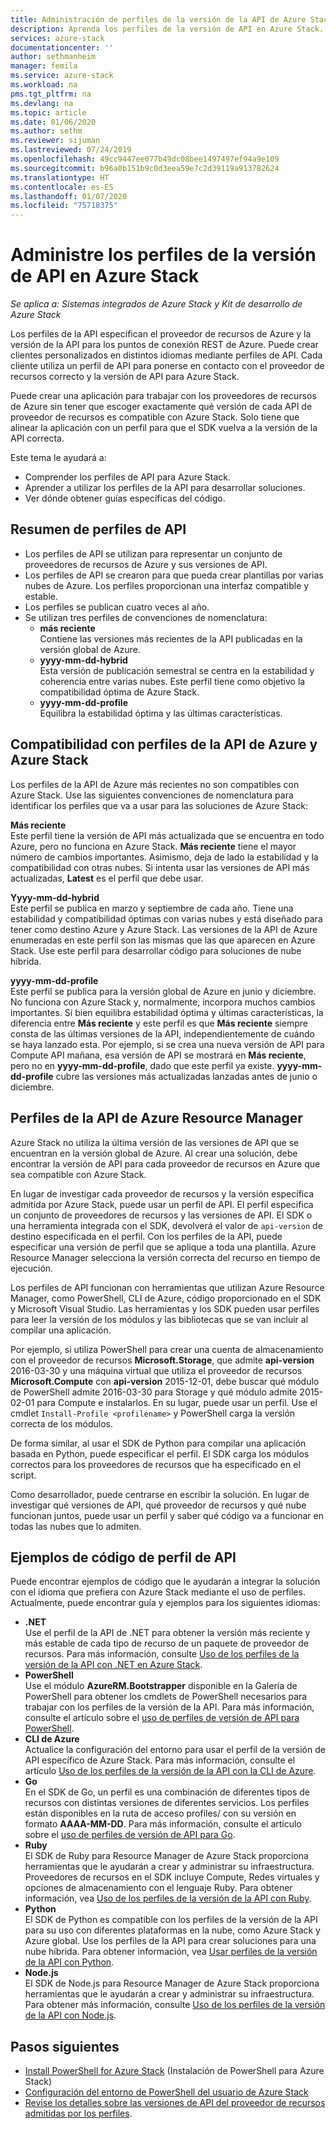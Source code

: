 ```yaml
---
title: Administración de perfiles de la versión de la API de Azure Stack | Microsoft Docs
description: Aprenda los perfiles de la versión de API en Azure Stack.
services: azure-stack
documentationcenter: ''
author: sethmanheim
manager: femila
ms.service: azure-stack
ms.workload: na
pms.tgt_pltfrm: na
ms.devlang: na
ms.topic: article
ms.date: 01/06/2020
ms.author: sethm
ms.reviewer: sijuman
ms.lastreviewed: 07/24/2019
ms.openlocfilehash: 49cc9447ee077b49dc08bee1497497ef94a9e109
ms.sourcegitcommit: b96a0b151b9c0d3eea59e7c2d39119a913782624
ms.translationtype: HT
ms.contentlocale: es-ES
ms.lasthandoff: 01/07/2020
ms.locfileid: "75718375"
---
```

# <a name="manage-api-version-profiles-in-azure-stack"></a>Administre los perfiles de la versión de API en Azure Stack

*Se aplica a: Sistemas integrados de Azure Stack y Kit de desarrollo de Azure Stack*

Los perfiles de la API especifican el proveedor de recursos de Azure y la versión de la API para los puntos de conexión REST de Azure. Puede crear clientes personalizados en distintos idiomas mediante perfiles de API. Cada cliente utiliza un perfil de API para ponerse en contacto con el proveedor de recursos correcto y la versión de API para Azure Stack.

Puede crear una aplicación para trabajar con los proveedores de recursos de Azure sin tener que escoger exactamente qué versión de cada API de proveedor de recursos es compatible con Azure Stack. Solo tiene que alinear la aplicación con un perfil para que el SDK vuelva a la versión de la API correcta.

Este tema le ayudará a:

- Comprender los perfiles de API para Azure Stack.
- Aprender a utilizar los perfiles de la API para desarrollar soluciones.
- Ver dónde obtener guías específicas del código.

## <a name="summary-of-api-profiles"></a>Resumen de perfiles de API

- Los perfiles de API se utilizan para representar un conjunto de proveedores de recursos de Azure y sus versiones de API.
- Los perfiles de API se crearon para que pueda crear plantillas por varias nubes de Azure. Los perfiles proporcionan una interfaz compatible y estable.
- Los perfiles se publican cuatro veces al año.
- Se utilizan tres perfiles de convenciones de nomenclatura:
  - **más reciente**  
        Contiene las versiones más recientes de la API publicadas en la versión global de Azure.
  - **yyyy-mm-dd-hybrid**  
    Esta versión de publicación semestral se centra en la estabilidad y coherencia entre varias nubes. Este perfil tiene como objetivo la compatibilidad óptima de Azure Stack.
  - **yyyy-mm-dd-profile** <br>
    Equilibra la estabilidad óptima y las últimas características.

## <a name="azure-api-profiles-and-azure-stack-compatibility"></a>Compatibilidad con perfiles de la API de Azure y Azure Stack

Los perfiles de la API de Azure más recientes no son compatibles con Azure Stack. Use las siguientes convenciones de nomenclatura para identificar los perfiles que va a usar para las soluciones de Azure Stack:

**Más reciente**  
Este perfil tiene la versión de API más actualizada que se encuentra en todo Azure, pero no funciona en Azure Stack. **Más reciente** tiene el mayor número de cambios importantes. Asimismo, deja de lado la estabilidad y la compatibilidad con otras nubes. Si intenta usar las versiones de API más actualizadas, **Latest** es el perfil que debe usar.

**Yyyy-mm-dd-hybrid**  
Este perfil se publica en marzo y septiembre de cada año. Tiene una estabilidad y compatibilidad óptimas con varias nubes y está diseñado para tener como destino Azure y Azure Stack. Las versiones de la API de Azure enumeradas en este perfil son las mismas que las que aparecen en Azure Stack. Use este perfil para desarrollar código para soluciones de nube híbrida.

**yyyy-mm-dd-profile**  
Este perfil se publica para la versión global de Azure en junio y diciembre. No funciona con Azure Stack y, normalmente, incorpora muchos cambios importantes. Si bien equilibra estabilidad óptima y últimas características, la diferencia entre **Más reciente** y este perfil es que **Más reciente** siempre consta de las últimas versiones de la API, independientemente de cuándo se haya lanzado esta. Por ejemplo, si se crea una nueva versión de API para Compute API mañana, esa versión de API se mostrará en **Más reciente**, pero no en **yyyy-mm-dd-profile**, dado que este perfil ya existe. **yyyy-mm-dd-profile** cubre las versiones más actualizadas lanzadas antes de junio o diciembre.

## <a name="azure-resource-manager-api-profiles"></a>Perfiles de la API de Azure Resource Manager

Azure Stack no utiliza la última versión de las versiones de API que se encuentran en la versión global de Azure. Al crear una solución, debe encontrar la versión de API para cada proveedor de recursos en Azure que sea compatible con Azure Stack.

En lugar de investigar cada proveedor de recursos y la versión específica admitida por Azure Stack, puede usar un perfil de API. El perfil especifica un conjunto de proveedores de recursos y las versiones de API. El SDK o una herramienta integrada con el SDK, devolverá el valor de `api-version` de destino especificada en el perfil. Con los perfiles de la API, puede especificar una versión de perfil que se aplique a toda una plantilla. Azure Resource Manager selecciona la versión correcta del recurso en tiempo de ejecución.

Los perfiles de API funcionan con herramientas que utilizan Azure Resource Manager, como PowerShell, CLI de Azure, código proporcionado en el SDK y Microsoft Visual Studio. Las herramientas y los SDK pueden usar perfiles para leer la versión de los módulos y las bibliotecas que se van incluir al compilar una aplicación.

Por ejemplo, si utiliza PowerShell para crear una cuenta de almacenamiento con el proveedor de recursos **Microsoft.Storage**, que admite **api-version** 2016-03-30 y una máquina virtual que utiliza el proveedor de recursos **Microsoft.Compute** con **api-version** 2015-12-01, debe buscar qué módulo de PowerShell admite 2016-03-30 para Storage y qué módulo admite 2015-02-01 para Compute e instalarlos. En su lugar, puede usar un perfil. Use el cmdlet `Install-Profile <profilename>` y PowerShell carga la versión correcta de los módulos.

De forma similar, al usar el SDK de Python para compilar una aplicación basada en Python, puede especificar el perfil. El SDK carga los módulos correctos para los proveedores de recursos que ha especificado en el script.

Como desarrollador, puede centrarse en escribir la solución. En lugar de investigar qué versiones de API, qué proveedor de recursos y qué nube funcionan juntos, puede usar un perfil y saber qué código va a funcionar en todas las nubes que lo admiten.

## <a name="api-profile-code-samples"></a>Ejemplos de código de perfil de API

Puede encontrar ejemplos de código que le ayudarán a integrar la solución con el idioma que prefiera con Azure Stack mediante el uso de perfiles. Actualmente, puede encontrar guía y ejemplos para los siguientes idiomas:

- **.NET** <br>
Use el perfil de la API de .NET para obtener la versión más reciente y más estable de cada tipo de recurso de un paquete de proveedor de recursos. Para más información, consulte [Uso de los perfiles de la versión de la API con .NET en Azure Stack](azure-stack-version-profiles-net.md).
- **PowerShell**  
Use el módulo **AzureRM.Bootstrapper** disponible en la Galería de PowerShell para obtener los cmdlets de PowerShell necesarios para trabajar con los perfiles de la versión de la API. Para más información, consulte el artículo sobre el [uso de perfiles de versión de API para PowerShell](azure-stack-version-profiles-powershell.md).
- **CLI de Azure**  
Actualice la configuración del entorno para usar el perfil de la versión de API específico de Azure Stack. Para más información, consulte el artículo [Uso de los perfiles de la versión de la API con la CLI de Azure](azure-stack-version-profiles-azurecli2.md).
- **Go**  
En el SDK de Go, un perfil es una combinación de diferentes tipos de recursos con distintas versiones de diferentes servicios. Los perfiles están disponibles en la ruta de acceso profiles/ con su versión en formato **AAAA-MM-DD**. Para más información, consulte el artículo sobre el [uso de perfiles de versión de API para Go](azure-stack-version-profiles-go.md).
- **Ruby**  
El SDK de Ruby para Resource Manager de Azure Stack proporciona herramientas que le ayudarán a crear y administrar su infraestructura. Proveedores de recursos en el SDK incluye Compute, Redes virtuales y opciones de almacenamiento con el lenguaje Ruby. Para obtener información, vea [Uso de los perfiles de la versión de la API con Ruby](azure-stack-version-profiles-ruby.md).
- **Python**  
El SDK de Python es compatible con los perfiles de la versión de la API para su uso con diferentes plataformas en la nube, como Azure Stack y Azure global. Use los perfiles de la API para crear soluciones para una nube híbrida. Para obtener información, vea [Usar perfiles de la versión de la API con Python](azure-stack-version-profiles-python.md).
- **Node.js**  
El SDK de Node.js para Resource Manager de Azure Stack proporciona herramientas que le ayudarán a crear y administrar su infraestructura. Para obtener más información, consulte [Uso de los perfiles de la versión de la API con Node.js](azure-stack-version-profile-nodejs.md).

## <a name="next-steps"></a>Pasos siguientes

- [Install PowerShell for Azure Stack](../operator/azure-stack-powershell-install.md) (Instalación de PowerShell para Azure Stack)
- [Configuración del entorno de PowerShell del usuario de Azure Stack](azure-stack-powershell-configure-user.md)
- [Revise los detalles sobre las versiones de API del proveedor de recursos admitidas por los perfiles](azure-stack-profiles-azure-resource-manager-versions.md).
